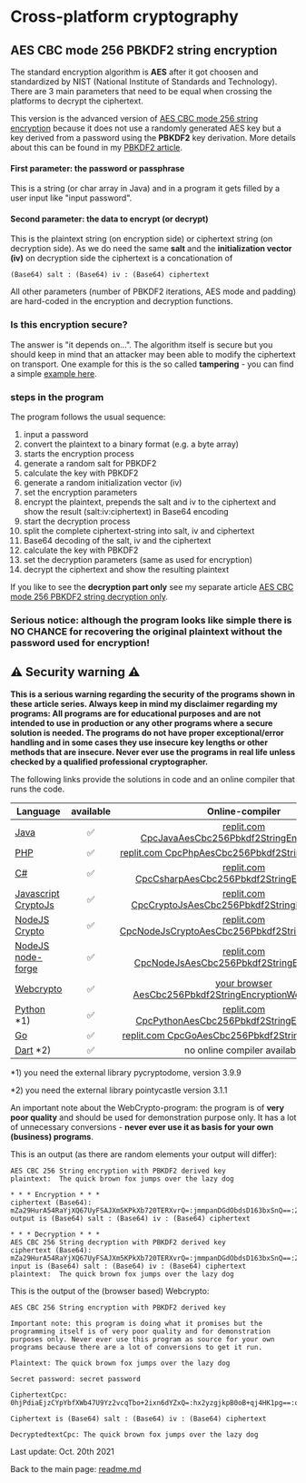 # Cross-platform cryptography

## AES CBC mode 256 PBKDF2 string encryption

The standard encryption algorithm is **AES** after it got choosen and standardized by NIST (National Institute of Standards and Technology). There are 3 main parameters that need to be equal when crossing the platforms to decrypt the ciphertext. 

This version is the advanced version of [AES CBC mode 256 string encryption](aes_cbc_256_string_encryption.md) because it does not use a randomly generated AES key but a key derived from a password using the **PBKDF2** key derivation. More details about this can be found in my [PBKDF2 article](pbkdf2.md).

#### First parameter: the password or passphrase

This is a string (or char array in Java) and in a program it gets filled by a user input like "input password".

#### Second parameter: the data to encrypt (or decrypt)

This is the plaintext string (on encryption side) or ciphertext string (on decryption side). As we do need the same **salt** and the **initialization vector (iv)** on decryption side the ciphertext is a concationation of

```terminal
(Base64) salt : (Base64) iv : (Base64) ciphertext
```

All other parameters (number of PBKDF2 iterations, AES mode and padding) are hard-coded in the encryption and decryption functions.

### Is this encryption secure?
The answer is "it depends on...". The algorithm itself is secure but you should keep in mind that an attacker may been able to modify the ciphertext on transport. One example for this is the so called **tampering** - you can find a simple [example here](aes_cbc_tampering.md).

### steps in the program

The program follows the usual sequence:
1. input a password
2. convert the plaintext to a binary format (e.g. a byte array)
3. starts the encryption process
4. generate a random salt for PBKDF2
5. calculate the key with PBKDF2
6. generate a random initialization vector (iv)
7. set the encryption parameters
8. encrypt the plaintext, prepends the salt and iv to the ciphertext and show the result (salt:iv:ciphertext) in Base64 encoding
9. start the decryption process
10. split the complete ciphertext-string into salt, iv and ciphertext
11. Base64 decoding of the salt, iv and the ciphertext
12. calculate the key with PBKDF2
13. set the decryption parameters (same as used for encryption)
14. decrypt the ciphertext and show the resulting plaintext

If you like to see the **decryption part only** see my separate article [AES CBC mode 256 PBKDF2 string decryption only](aes_cbc_256_pbkdf2_string_decryption_only.md).

### **Serious notice: although the program looks like simple there is NO CHANCE for recovering the original plaintext without the password used for encryption!**

## :warning: Security warning :warning:

**This is a serious warning regarding the security of the programs shown in these article series.  Always keep in mind my disclaimer regarding my programs: All programs are for educational purposes and are not intended to use in production or any other programs where a  secure solution is needed. The programs do not have proper exceptional/error handling and in some cases they use insecure key lengths or other methods that are insecure. Never ever use the programs in real life unless checked by a qualified professional cryptographer.**

The following links provide the solutions in code and an online compiler that runs the code.

| Language | available | Online-compiler
| ------ | :---: | :----: |
| [Java](../AesCbc256Pbkdf2StringEncryption/AesCbc256Pbkdf2StringEncryption_Full.java) | :white_check_mark: | [replit.com CpcJavaAesCbc256Pbkdf2StringEncryptionFull](https://replit.com/@javacrypto/CpcJavaAesCbc256Pbkdf2StringEncryptionFull#Main.java/)
| [PHP](../AesCbc256Pbkdf2StringEncryption/AesCbc256Pbkdf2StringEncryption_Full.php) | :white_check_mark: | [replit.com CpcPhpAesCbc256Pbkdf2StringEncryptionFull](https://replit.com/@javacrypto/CpcPhpAesCbc256Pbkdf2StringEncryptionFull/)
| [C#](../AesCbc256Pbkdf2StringEncryption/AesCbc256Pbkdf2StringEncryption_Full.cs) | :white_check_mark: | [replit.com CpcCsharpAesCbc256Pbkdf2StringEncryptionFull](https://replit.com/@javacrypto/CpcCsharpAesCbc256Pbkdf2StringEncryptionFull#main.cs/)
| [Javascript CryptoJs](../AesCbc256Pbkdf2StringEncryption/AesCbc256Pbkdf2StringEncryption_FullCryptoJs.js) | :white_check_mark: | [replit.com CpcCryptoJsAesCbc256Pbkdf2StringEncryptionFull](https://replit.com/@javacrypto/CpcCryptoJsAesCbc256Pbkdf2StringEncryptionFull#index.js/)
| [NodeJS Crypto](../AesCbc256Pbkdf2StringEncryption/AesCbc256Pbkdf2StringEncryption_FullNodeJsCrypto.js) | :white_check_mark: | [replit.com CpcNodeJsCryptoAesCbc256Pbkdf2StringEncryptionFull](https://replit.com/@javacrypto/CpcNodeJsCryptoAesCbc256Pbkdf2StringEncryptionFull#index.js/)
| [NodeJS node-forge](../AesCbc256Pbkdf2StringEncryption/AesCbc256Pbkdf2StringEncryption_FullNodeJs.js) | :white_check_mark: | [replit.com CpcNodeJsAesCbc256Pbkdf2StringEncryptionFull](https://replit.com/@javacrypto/CpcNodeJsAesCbc256Pbkdf2StringEncryptionFull#index.js/)
| [Webcrypto](../AesCbc256Pbkdf2StringEncryption/aescbc256pbkdf2stringencryptionwebcrypto.html) | :white_check_mark: | [your browser AesCbc256Pbkdf2StringEncryptionWebcrypto.html](https://java-crypto.github.io/cross_platform_crypto/AesCbc256Pbkdf2StringEncryption/aescbc256pbkdf2stringencryptionwebcrypto.html)
| [Python](../AesCbc256Pbkdf2StringEncryption/AesCbc256Pbkdf2StringEncryption_Full.py) *1) | :white_check_mark: | [replit.com CpcPythonAesCbc256Pbkdf2StringEncryptionFull](https://replit.com/@javacrypto/CpcPythonAesCbc256Pbkdf2StringEncryptionFull#main.py/)
| [Go](../AesCbc256Pbkdf2StringEncryption/AesCbc256Pbkdf2StringEncryption.go) | :white_check_mark: | [replit.com CpcGoAesCbc256Pbkdf2StringEncryptionFull](https://replit.com/@javacrypto/CpcGoAesCbc256Pbkdf2StringEncryptionFull#Main.go/)
| [Dart](../AesCbc256Pbkdf2StringEncryption/AesCbc256Pbkdf2StringEncryption.dart) *2) | :white_check_mark: | no online compiler available

*1) you need the external library pycryptodome, version 3.9.9

*2) you need the external library pointycastle version 3.1.1

An important note about the WebCrypto-program: the program is of **very poor quality** and should be used for demonstration purpose only. It has a lot of unnecessary conversions - **never ever use it as basis for your own (business) programs**.

This is an output (as there are random elements your output will differ):

```plaintext
AES CBC 256 String encryption with PBKDF2 derived key
plaintext:  The quick brown fox jumps over the lazy dog

* * * Encryption * * *
ciphertext (Base64): mZa29HurA54RaYjXQ67UyFSAJXm5KPkXb720TERXvrQ=:jmmpanDGdObdsD163bxSnQ==:ZYgY4j8I1P3EL4lrbPnIPrUtijYr2uRac7nIvxFi7wx0oTJ3/SwHRsGfbYX1Ghsd
output is (Base64) salt : (Base64) iv : (Base64) ciphertext

* * * Decryption * * *
AES CBC 256 String decryption with PBKDF2 derived key
ciphertext (Base64): mZa29HurA54RaYjXQ67UyFSAJXm5KPkXb720TERXvrQ=:jmmpanDGdObdsD163bxSnQ==:ZYgY4j8I1P3EL4lrbPnIPrUtijYr2uRac7nIvxFi7wx0oTJ3/SwHRsGfbYX1Ghsd
input is (Base64) salt : (Base64) iv : (Base64) ciphertext
plaintext:  The quick brown fox jumps over the lazy dog

```

This is the output of the (browser based) Webcrypto:

```plaintext
AES CBC 256 String encryption with PBKDF2 derived key

Important note: this program is doing what it promises but the programming itself is of very poor quality and for demonstration purposes only. Never ever use this program as source for your own programs because there are a lot of conversions to get it run.

Plaintext: The quick brown fox jumps over the lazy dog

Secret password: secret password

CiphertextCpc: 0hjPdiaEjzCYpYbfXWb47U9Yz2vcqTbo+2ixn6dYZxQ=:hx2yzgjkpB0oB+qj4HK1pg==:obDSutcfyv4mNn6SIpR/5cP+rccR0lEwi27lXxWDadOmfC51zi2fECXN3mjCb7pF

Ciphertext is (Base64) salt : (Base64) iv : (Base64) ciphertext

DecryptedtextCpc: The quick brown fox jumps over the lazy dog
```

Last update: Oct. 20th 2021

Back to the main page: [readme.md](../readme.md)
